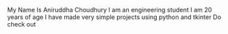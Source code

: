 My Name Is Aniruddha Choudhury 
I am an engineering student
I am 20 years of age 
I have made very simple projects using python and tkinter 
Do check out 
